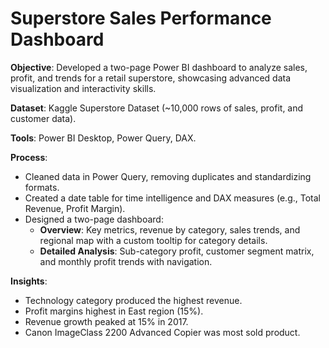 # Superstore Sales Performance Dashboard
**Objective**: Developed a two-page Power BI dashboard to analyze sales, profit, and trends for a retail superstore, showcasing advanced data visualization and interactivity skills.

**Dataset**: Kaggle Superstore Dataset (~10,000 rows of sales, profit, and customer data).

**Tools**: Power BI Desktop, Power Query, DAX.

**Process**:
- Cleaned data in Power Query, removing duplicates and standardizing formats.
- Created a date table for time intelligence and DAX measures (e.g., Total Revenue, Profit Margin).
- Designed a two-page dashboard:
  - **Overview**: Key metrics, revenue by category, sales trends, and regional map with a custom tooltip for category details.
  - **Detailed Analysis**: Sub-category profit, customer segment matrix, and monthly profit trends with navigation.

**Insights**:
- Technology category produced the highest revenue.
- Profit margins highest in East region (15%).
- Revenue growth peaked at 15% in 2017.
- Canon ImageClass 2200 Advanced Copier was most sold product.
